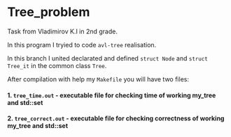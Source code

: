 # Tree_problem
Task from Vladimirov K.I in 2nd grade.

In this program I tryied to code ```avl-tree``` realisation.

In this branch I united declarated and defined ```struct Node``` and ```struct Tree_it``` in the common class ```Tree```.

After compilation with help my ```Makefile``` you will have two files:

#### 1. ```tree_time.out``` - executable file for checking time of working my_tree and std::set
#### 2. ```tree_correct.out``` - executable file for checking correctness of working my_tree and std::set




